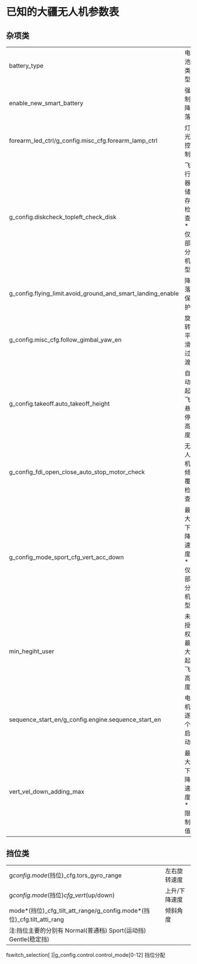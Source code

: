 已知的大疆无人机参数表
==
杂项类
--
|                                                             |                             |
| ----------------------------------------------------------- | --------------------------- |
| battery_type                                                | 电池类型                    |
| enable_new_smart_battery                                    | 强制降落                    |
| forearm_led_ctrl/g_config.misc_cfg.forearm_lamp_ctrl        | 灯光控制                    |
| g_config.diskcheck_topleft_check_disk                       | 飞行器储存检查 \*仅部分机型 |
| g_config.flying_limit.avoid_ground_and_smart_landing_enable | 降落保护                    |
| g_config.misc_cfg.follow_gimbal_yaw_en                      | 旋转平滑过渡                |
| g_config.takeoff.auto_takeoff_height                        | 自动起飞悬停高度            |
| g_config_fdi_open_close_auto_stop_motor_check               | 无人机倾覆检查              |
| g_config_mode_sport_cfg_vert_acc_down                       | 最大下降速度 \*仅部分机型   |
| min_hegiht_user                                             | 未授权最大起飞高度          |
| sequence_start_en/g_config.engine.sequence_start_en         | 电机逐个启动                |
| vert_vel_down_adding_max                                    | 最大下降速度 \*限制值       |

挡位类
--
|                                                                          |               |
| ------------------------------------------------------------------------ | ------------- |
| g*config.mode*(挡位)\_cfg.tors_gyro_range                                 | 左右旋转速度  |
| g*config.mode*(挡位)_cfg_vert_(up/down)                                   | 上升/下降速度 |
| mode*(挡位)\_cfg_tilt_att_range/g_config.mode*(挡位)\_cfg.tilt_atti_rang  | 倾斜角度      |
| 注:挡位主要的分别有 Normal(普通档) Sport(运动挡) Gentle(稳定挡)              |              |

fswitch_selection[ ]\|g_config.control.control_mode[0-12] 挡位分配
